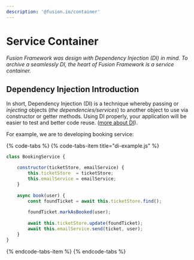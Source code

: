 ```yaml
---
description: '@fusion.io/container'
---
```


# Service Container

_Fusion Framework was design with Dependency Injection \(DI\) in mind. To archive a seamlessly DI, the heart of Fusion Framework is a service container._

## Dependency Injection Introduction

In short, Dependency Injection \(DI\) is a technique whereby passing or _injecting_ objects \(_the dependencies/services_\) to another object to use via constructor or getter methods. Using DI properly, your application will be easier to test and better code reuse. \([more about DI](https://martinfowler.com/articles/injection.html)\). 

For example, we are to developing booking service:

{% code-tabs %}
{% code-tabs-item title="di-example.js" %}
```javascript
class BookingService {

    constructor(ticketStore, emailService) {
        this.ticketStore  = ticketStore;
        this.emailService = emailService;
    }
    
    async book(user) {
        const foundTicket = await this.ticketStore.find();
        
        foundTicket.markAsBooked(user);
        
        await this.ticketStore.update(foundTicket);
        await this.emailService.send(ticket, user);
    }
}

```
{% endcode-tabs-item %}
{% endcode-tabs %}

